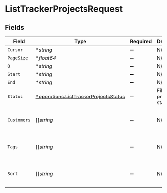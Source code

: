# ListTrackerProjectsRequest


## Fields

| Field                                                                                         | Type                                                                                          | Required                                                                                      | Description                                                                                   | Example                                                                                       |
| --------------------------------------------------------------------------------------------- | --------------------------------------------------------------------------------------------- | --------------------------------------------------------------------------------------------- | --------------------------------------------------------------------------------------------- | --------------------------------------------------------------------------------------------- |
| `Cursor`                                                                                      | **string*                                                                                     | :heavy_minus_sign:                                                                            | N/A                                                                                           | eyJpZCI6IjEyMyJ9                                                                              |
| `PageSize`                                                                                    | **float64*                                                                                    | :heavy_minus_sign:                                                                            | N/A                                                                                           | 20                                                                                            |
| `Q`                                                                                           | **string*                                                                                     | :heavy_minus_sign:                                                                            | N/A                                                                                           | website                                                                                       |
| `Start`                                                                                       | **string*                                                                                     | :heavy_minus_sign:                                                                            | N/A                                                                                           | 2024-04-01                                                                                    |
| `End`                                                                                         | **string*                                                                                     | :heavy_minus_sign:                                                                            | N/A                                                                                           | 2024-04-30                                                                                    |
| `Status`                                                                                      | [*operations.ListTrackerProjectsStatus](../../models/operations/listtrackerprojectsstatus.md) | :heavy_minus_sign:                                                                            | Filter projects by status                                                                     | in_progress                                                                                   |
| `Customers`                                                                                   | []*string*                                                                                    | :heavy_minus_sign:                                                                            | N/A                                                                                           | [<br/>"customer-1",<br/>"customer-2"<br/>]                                                    |
| `Tags`                                                                                        | []*string*                                                                                    | :heavy_minus_sign:                                                                            | N/A                                                                                           | [<br/>"tag-1",<br/>"tag-2"<br/>]                                                              |
| `Sort`                                                                                        | []*string*                                                                                    | :heavy_minus_sign:                                                                            | N/A                                                                                           | [<br/>"-createdAt",<br/>"name"<br/>]                                                          |